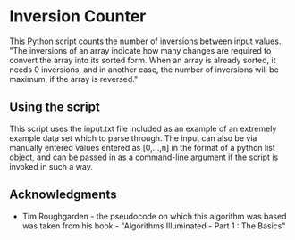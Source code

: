 # Inversion Counter

This Python script counts the number of inversions between input values. 
"The inversions of an array indicate how many changes are required to convert the array into its sorted form. When an array is already sorted, it needs 0 inversions, and in another case, the number of inversions will be maximum, if the array is reversed."

## Using the script
This script uses the input.txt file included as an example of an extremely example data set which to parse through. The input can also be via manually entered values entered as [0,...,n] in the format of a python list object, and can be passed in as a command-line argument if the script is invoked in such a way.

## Acknowledgments

* Tim Roughgarden - the pseudocode on which this algorithm was based was taken from his book - "Algorithms Illuminated - Part 1 : The Basics" 
